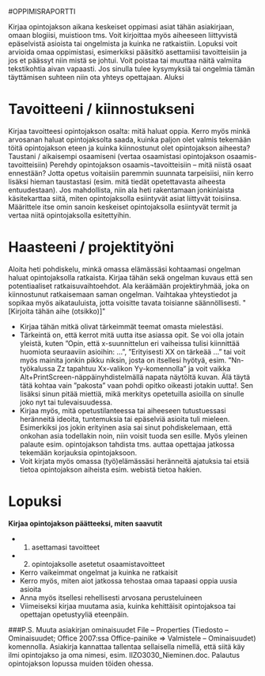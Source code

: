 #OPPIMISRAPORTTI

Kirjaa opintojakson aikana keskeiset oppimasi asiat tähän asiakirjaan, omaan blogiisi, muistioon tms. Voit kirjoittaa myös aiheeseen liittyvistä epäselvistä asioista tai ongelmista ja kuinka ne ratkaistiin. Lopuksi voit arvioida omaa oppimistasi, esimerkiksi pääsitkö asettamiisi tavoitteisiin ja jos et päässyt niin mistä se johtui.
Voit poistaa tai muuttaa näitä valmiita tekstikohtia aivan vapaasti. Jos sinulla tulee kysymyksiä tai ongelmia tämän täyttämisen suhteen niin ota yhteys opettajaan.
Aluksi

# Tavoitteeni / kiinnostukseni
Kirjaa tavoitteesi opintojakson osalta: mitä haluat oppia. Kerro myös minkä arvosanan haluat opintojaksolta saada, kuinka paljon olet valmis tekemään töitä opintojakson eteen ja kuinka kiinnostunut olet opintojakson aiheesta? 
Taustani / aikaisempi osaamiseni (vertaa osaamistasi opintojakson osaamis-tavoitteisiin)
Perehdy opintojakson osaamis¬tavoitteisiin – mitä niistä osaat ennestään? Jotta opetus voitaisiin paremmin suunnata tarpeisiisi, niin kerro lisäksi hieman taustastasi (esim. mitä tiedät opetettavasta aiheesta entuudestaan). Jos mahdollista, niin ala heti rakentamaan jonkinlaista käsitekarttaa siitä, miten opintojaksolla esiintyvät asiat liittyvät toisiinsa. Määrittele itse omin sanoin keskeiset opintojaksolla esiintyvät termit ja vertaa niitä opintojaksolla esitettyihin.

# Haasteeni / projektityöni
Aloita heti pohdiskelu, minkä omassa elämässäsi kohtaamasi ongelman haluat opintojaksolla ratkaista. Kirjaa tähän sekä ongelman kuvaus että sen potentiaaliset ratkaisuvaihtoehdot.
Ala keräämään projektiryhmää, joka on kiinnostunut ratkaisemaan saman ongelman. Vaihtakaa yhteystiedot ja sopikaa myös aikatauluista, jotta voisitte tavata toisianne säännöllisesti.
"[Kirjoita tähän aihe (otsikko)]" 

* Kirjaa tähän mitkä olivat tärkeimmät teemat omasta mielestäsi. 
* Tärkeintä on, että kerrot mitä uutta itse asiassa opit. Se voi olla jotain yleistä, kuten ”Opin, että x-suunnittelun eri vaiheissa tulisi kiinnittää huomiota seuraaviin asioihin: ...”,  ”Erityisesti XX on tärkeää …” tai voit myös mainita jonkin pikku niksin, josta on itsellesi hyötyä, esim. ”Nn-työkalussa Zz tapahtuu Xx-valikon Yy-komennolla” ja voit vaikka Alt+PrintScreen-näppäinyhdistelmällä napata näytöltä kuvan. Älä täytä tätä kohtaa vain ”pakosta” vaan pohdi opitko oikeasti jotakin uutta!. Sen lisäksi sinun pitää miettiä, mikä merkitys opetetuilla asioilla on sinulle joko nyt tai tulevaisuudessa. 
* Kirjaa myös, mitä opetustilanteessa tai aiheeseen tutustuessasi heränneitä ideoita, tuntemuksia tai epäselviä asioita tuli mieleen. Esimerkiksi jos jokin erityinen asia sai sinut pohdiskelemaan, että onkohan asia todellakin noin, niin voisit tuoda sen esille. Myös yleinen palaute esim. opintojakson tahdista tms. auttaa opettajaa jatkossa tekemään korjauksia opintojaksoon.
* Voit kirjata myös omassa (työ)elämässäsi heränneitä ajatuksia tai etsiä tietoa opintojakson aiheista esim. webistä tietoa hakien.

# Lopuksi

**Kirjaa opintojakson päätteeksi, miten saavutit**
* 1) asettamasi tavoitteet 
* 2) opintojaksolle asetetut osaamistavoitteet
* Kerro vaikeimmat ongelmat ja kuinka ne ratkaisit
* Kerro myös, miten aiot jatkossa tehostaa omaa tapaasi oppia uusia asioita
* Anna myös itsellesi rehellisesti arvosana perusteluineen
* Viimeiseksi kirjaa muutama asia, kuinka kehittäisit opintojaksoa tai opettajan opetustyyliä eteenpäin.

###P.S. Muuta asiakirjan ominaisuudet File – Properties (Tiedosto – Ominaisuudet; Office 2007:ssa Office-painike => Valmistele – Ominaisuudet)  komennolla. Asiakirja kannattaa tallentaa sellaisella nimellä, että siitä käy ilmi opintojakso ja oma nimesi, esim. IIZO3030_Nieminen.doc. Palautus opintojakson lopussa muiden töiden ohessa.
